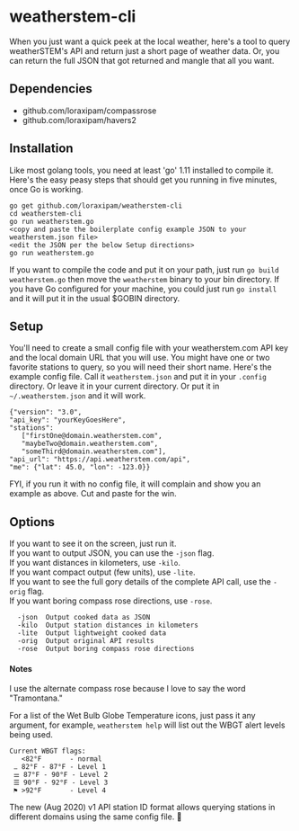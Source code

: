 # weatherstem-cli

When you just want a quick peek at the local weather, here's a tool to query weatherSTEM's API
and return just a short page of weather data. Or, you can return the full JSON that got returned
and mangle that all you want.

## Dependencies

   - github.com/loraxipam/compassrose
   - github.com/loraxipam/havers2

## Installation

Like most golang tools, you need at least 'go' 1.11 installed to compile it. Here's the easy
peasy steps that should get you running in five minutes, once Go is working.

```
go get github.com/loraxipam/weatherstem-cli
cd weatherstem-cli
go run weatherstem.go
<copy and paste the boilerplate config example JSON to your weatherstem.json file>
<edit the JSON per the below Setup directions>
go run weatherstem.go
```

If you want to compile the code and put it on your path, just run `go build weatherstem.go`
then move the `weatherstem` binary to your bin directory. If you have Go configured for your
machine, you could just run `go install` and it will put it in the usual $GOBIN directory.

## Setup

You'll need to create a small config file with your weatherstem.com API key and the local domain
URL that you will use. You might have one or two favorite stations to query, so you will need
their short name. Here's the example config file. Call it `weatherstem.json` and put it in your
`.config` directory. Or leave it in your current directory. Or put it in `~/.weatherstem.json`
and it will work.

```
{"version": "3.0",
"api_key": "yourKeyGoesHere",
"stations":
   ["firstOne@domain.weatherstem.com",
   "maybeTwo@domain.weatherstem.com",
   "someThird@domain.weatherstem.com"],
"api_url": "https://api.weatherstem.com/api",
"me": {"lat": 45.0, "lon": -123.0}}
```

FYI, if you run it with no config file, it will complain and show you an example as above. Cut
and paste for the win.

## Options

If you want to see it on the screen, just run it.  
If you want to output JSON, you can use the `-json` flag.  
If you want distances in kilometers, use `-kilo`.  
If you want compact output (few units), use `-lite`.  
If you want to see the full gory details of the complete API call, use the `-orig` flag.  
If you want boring compass rose directions, use `-rose`.  

```
  -json  Output cooked data as JSON
  -kilo  Output station distances in kilometers
  -lite  Output lightweight cooked data
  -orig  Output original API results
  -rose  Output boring compass rose directions
```

#### Notes

I use the alternate compass rose because I love to say the word "Tramontana."

For a list of the Wet Bulb Globe Temperature icons, just pass it any argument, for example, `weatherstem help` will list out the WBGT alert levels being used.

```
Current WBGT flags:
   <82°F       - normal
 ⚊ 82°F - 87°F - Level 1
 ⚌ 87°F - 90°F - Level 2
 ☰ 90°F - 92°F - Level 3
 ⚑ >92°F       - Level 4
```

The new (Aug 2020) v1 API station ID format allows querying stations in different domains using
the same config file. :raised_hands:
